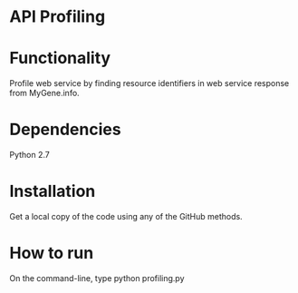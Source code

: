 # API Profiling

# Functionality
Profile web service by finding resource identifiers in web service response from MyGene.info. 

# Dependencies
Python 2.7

# Installation
Get a local copy of the code using any of the GitHub methods.

# How to run
On the command-line, type python profiling.py
